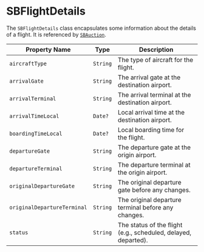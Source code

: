 # SBFlightDetails

The `SBFlightDetails` class encapsulates some information about the details of a flight. It is referenced
by [`SBAuction`](object-model/sbauction).

| **Property Name** | **Type** | **Description** |
|-|-|-|
| `aircraftType` | `String` | The type of aircraft for the flight. |
| `arrivalGate` | `String` | The arrival gate at the destination airport. |
| `arrivalTerminal` | `String` | The arrival terminal at the destination airport. |
| `arrivalTimeLocal` | `Date?` | Local arrival time at the destination airport. |
| `boardingTimeLocal` | `Date?` | Local boarding time for the flight. |
| `departureGate` | `String` | The departure gate at the origin airport. |
| `departureTerminal` | `String` | The departure terminal at the origin airport. |
| `originalDepartureGate` | `String` | The original departure gate before any changes. |
| `originalDepartureTerminal` | `String` | The original departure terminal before any changes. |
| `status` | `String` | The status of the flight (e.g., scheduled, delayed, departed). |
